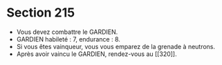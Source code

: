 # Section 215

- Vous devez combattre le GARDIEN.
- GARDIEN habileté : 7, endurance : 8.
- Si vous êtes vainqueur, vous vous emparez de la grenade à neutrons.
- Après avoir vaincu le GARDIEN, rendez-vous au [[320]].